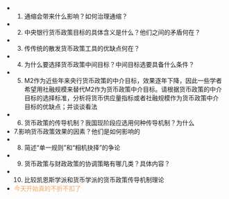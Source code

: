 - 1. 通缩会带来什么影响？如何治理通缩？
- 2. 中央银行货币政策目标的具体含义是什么？他们之间的矛盾何在？
- 3. 传传统的散发货币政策工具的优缺点何在？
- 4. 为什么要选择货币政策中间目标？中间目标选要具备什么条件？
- 5. M2作为近些年来央行货币政策的中介目标，效果逐年下降，因此一些学者希望用社融规模来替代M2作为货币政策中介目标。请根据货币政策的中介目标的选择标准，分析将货币供应量指标或者社融规模作为货币政策中介目标的优缺点；并谈谈看法
- 6. 货币政策的传导机制？我国现阶段应选用何种传导机制？为什么
- 7.影响货币政策效果的因素？他们是如何影响的
- 8. 简述“单一规则”和“相机抉择”的争论
- 9. 货币政策与财政政策的协调策略有哪几类？具体内容？
- 10. 比较凯恩斯学派和货币学派的货币政策传导机制理论
- <span style="color:SandyBrown">今天开始真的不折不扣了</span>